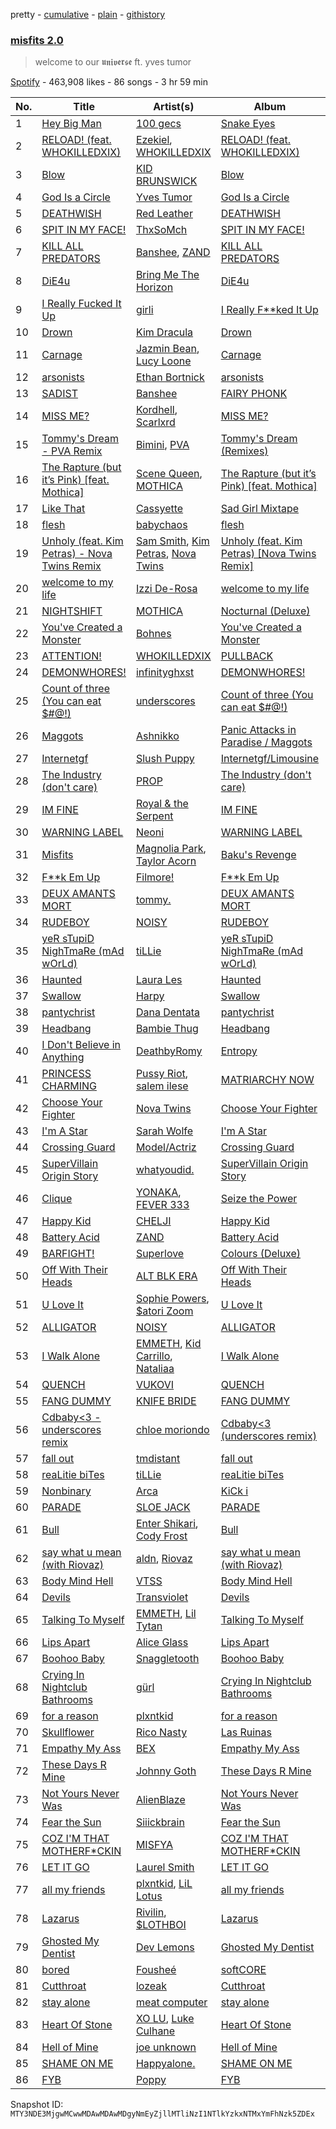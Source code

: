 pretty - [cumulative](/playlists/cumulative/37i9dQZF1DXciq74vrQmM8.md) - [plain](/playlists/plain/37i9dQZF1DXciq74vrQmM8) - [githistory](https://github.githistory.xyz/mackorone/spotify-playlist-archive/blob/main/playlists/plain/37i9dQZF1DXciq74vrQmM8)

### [misfits 2.0](https://open.spotify.com/playlist/37i9dQZF1DXciq74vrQmM8)

> welcome to our 𝖚𝖓𝖎𝖛𝖊𝖗𝖘𝖊 ft\. yves tumor

[Spotify](https://open.spotify.com/user/spotify) - 463,908 likes - 86 songs - 3 hr 59 min

| No. | Title | Artist(s) | Album | Length |
|---|---|---|---|---|
| 1 | [Hey Big Man](https://open.spotify.com/track/6jgkLS7ADwuNskZyQ4cNbm) | [100 gecs](https://open.spotify.com/artist/6PfSUFtkMVoDkx4MQkzOi3) | [Snake Eyes](https://open.spotify.com/album/23lAnLvscWZExyGH8CneJM) | 1:42 |
| 2 | [RELOAD! \(feat\. WHOKILLEDXIX\)](https://open.spotify.com/track/10uAw1klN0sgtH8WLoAjHY) | [Ezekiel](https://open.spotify.com/artist/4qUoZ6ErhTYFhAI0W1iI9q), [WHOKILLEDXIX](https://open.spotify.com/artist/0RSogp4qeGu0ZM71JRTay3) | [RELOAD! \(feat\. WHOKILLEDXIX\)](https://open.spotify.com/album/6tXDJPnuatwzybjBGIrPZ2) | 2:59 |
| 3 | [Blow](https://open.spotify.com/track/6d6WNysquy9upPZPxKRTQF) | [KID BRUNSWICK](https://open.spotify.com/artist/4QxIol1JzAa4ePmDytv0e4) | [Blow](https://open.spotify.com/album/1eUzA2dsKSplnHNOrUVg3M) | 3:03 |
| 4 | [God Is a Circle](https://open.spotify.com/track/4sbsJMnW6k7TuLhVmodlFx) | [Yves Tumor](https://open.spotify.com/artist/0qu422H5MOoQxGjd4IzHbS) | [God Is a Circle](https://open.spotify.com/album/3A290H1hI6mUv3uxGDrLlr) | 3:34 |
| 5 | [DEATHWISH](https://open.spotify.com/track/3yaX8Vf44B5Ou63LMPjTdw) | [Red Leather](https://open.spotify.com/artist/2qltFRTCjw1j67Da9FR8F1) | [DEATHWISH](https://open.spotify.com/album/3UYh3uBNQeQ5nagIafCnZy) | 2:47 |
| 6 | [SPIT IN MY FACE!](https://open.spotify.com/track/1N8TTK1Uoy7UvQNUazfUt5) | [ThxSoMch](https://open.spotify.com/artist/4MvZhE1iuzttcoyepkpfdF) | [SPIT IN MY FACE!](https://open.spotify.com/album/2XurGuugADHAwF8gEYjtMA) | 2:27 |
| 7 | [KILL ALL PREDATORS](https://open.spotify.com/track/116m1FqbddR1KEFTw7ZItH) | [Banshee](https://open.spotify.com/artist/0DG7J8Q9Alnt65HJv6owzf), [ZAND](https://open.spotify.com/artist/0zCrrgklotTrkkJDNUAury) | [KILL ALL PREDATORS](https://open.spotify.com/album/33OtJjrHXYS7cHY7O6NDXn) | 2:05 |
| 8 | [DiE4u](https://open.spotify.com/track/2gT72HL4Y84K2Mle3miAMJ) | [Bring Me The Horizon](https://open.spotify.com/artist/1Ffb6ejR6Fe5IamqA5oRUF) | [DiE4u](https://open.spotify.com/album/4L4TlrXB94790rqWBprweP) | 3:27 |
| 9 | [I Really Fucked It Up](https://open.spotify.com/track/4MTPjzLzoi4HiR5fRAQ2Hx) | [girli](https://open.spotify.com/artist/4XX9YjNQrHTZfZz3DCX6DP) | [I Really F\*\*ked It Up](https://open.spotify.com/album/6N1ZdKUo4kw13gQMGQX4iZ) | 2:45 |
| 10 | [Drown](https://open.spotify.com/track/2jPqRiw1kJvxDKIibCPhHu) | [Kim Dracula](https://open.spotify.com/artist/526TMJFuJibm9j2p9td9Yp) | [Drown](https://open.spotify.com/album/12Sjx8c63V2PHvbgX6f7Ge) | 2:46 |
| 11 | [Carnage](https://open.spotify.com/track/61nAGjTRLqb8JlBVNt5Wah) | [Jazmin Bean](https://open.spotify.com/artist/6blEmsLU25ewy8hHtgZaSL), [Lucy Loone](https://open.spotify.com/artist/0seIM4z37CkUcsuu7kpzF9) | [Carnage](https://open.spotify.com/album/1V4PSOqCvobqCAZcbLsBc0) | 3:36 |
| 12 | [arsonists](https://open.spotify.com/track/0UgaULuxHpywl4Sgjk25g7) | [Ethan Bortnick](https://open.spotify.com/artist/0LyP0Zn0mXLb65AgGOS6EY) | [arsonists](https://open.spotify.com/album/4UWjGBet8X9qC1geA1U8zw) | 2:30 |
| 13 | [SADIST](https://open.spotify.com/track/0x2BBTnwlR3StGFVM7mZmr) | [Banshee](https://open.spotify.com/artist/0DG7J8Q9Alnt65HJv6owzf) | [FAIRY PHONK](https://open.spotify.com/album/305PTplSb0MkTkVEOgV6Kj) | 3:19 |
| 14 | [MISS ME?](https://open.spotify.com/track/6b2wKkUUBCzHpbxxtJcl2w) | [Kordhell](https://open.spotify.com/artist/2W6WP4pHQTFlbr2z9S4n54), [Scarlxrd](https://open.spotify.com/artist/6rYogEVj60BCIsLukpAnwr) | [MISS ME?](https://open.spotify.com/album/3XhDFR2bBq3EU9A0tGKuH3) | 2:13 |
| 15 | [Tommy's Dream \- PVA Remix](https://open.spotify.com/track/6Vwgdkgeo1uj51nSKLg76h) | [Bimini](https://open.spotify.com/artist/5QSfJ3Ny5A3AAmv2gg1pCk), [PVA](https://open.spotify.com/artist/2d2ElnqC2cMPp7zcSyv3yG) | [Tommy's Dream \(Remixes\)](https://open.spotify.com/album/7Cx0eWI1v5DDPoy3ouf4ZU) | 3:34 |
| 16 | [The Rapture \(but it’s Pink\) \[feat\. Mothica\]](https://open.spotify.com/track/1dxx2lYR9cBgd3ULMG3Pc9) | [Scene Queen](https://open.spotify.com/artist/6WandyxeDxlcOTwxtnTKP4), [MOTHICA](https://open.spotify.com/artist/1JhiIIXT9DWqEU3BYFZwGA) | [The Rapture \(but it’s Pink\) \[feat\. Mothica\]](https://open.spotify.com/album/6RWgLevYdI5PuF95hfykPf) | 2:28 |
| 17 | [Like That](https://open.spotify.com/track/2SpphQibJfkN9GY5nuzlof) | [Cassyette](https://open.spotify.com/artist/3X8VK5wNpLQCVEo4sWBH2A) | [Sad Girl Mixtape](https://open.spotify.com/album/23yFRTbLS2jvXfFedgFDFM) | 2:35 |
| 18 | [flesh](https://open.spotify.com/track/1BAIlAqftLfHlpvhfgVwrm) | [babychaos](https://open.spotify.com/artist/5sW5suu6saLZkj0anZtZyg) | [flesh](https://open.spotify.com/album/11RxEPz4jDAJZGaHkJ9z6K) | 2:53 |
| 19 | [Unholy \(feat\. Kim Petras\) \- Nova Twins Remix](https://open.spotify.com/track/1G2tlG3tA7uBH5izFZpaGX) | [Sam Smith](https://open.spotify.com/artist/2wY79sveU1sp5g7SokKOiI), [Kim Petras](https://open.spotify.com/artist/3Xt3RrJMFv5SZkCfUE8C1J), [Nova Twins](https://open.spotify.com/artist/7I95CM75shzCjHuTzrepjM) | [Unholy \(feat\. Kim Petras\) \[Nova Twins Remix\]](https://open.spotify.com/album/1Zq6e7bJTNwtf4IcZr4YaB) | 2:57 |
| 20 | [welcome to my life](https://open.spotify.com/track/19WPwFCDUPdie3IJhv615s) | [Izzi De\-Rosa](https://open.spotify.com/artist/3Z6QJOLlIS8vdKV4f3jc6g) | [welcome to my life](https://open.spotify.com/album/1KMdePaDf6qQcMiWVSQ62E) | 2:15 |
| 21 | [NIGHTSHIFT](https://open.spotify.com/track/6vZqkQWq28a1ccZa69KDQd) | [MOTHICA](https://open.spotify.com/artist/1JhiIIXT9DWqEU3BYFZwGA) | [Nocturnal \(Deluxe\)](https://open.spotify.com/album/3lsu0Vp20MZEsHdTDE6G8I) | 2:07 |
| 22 | [You've Created a Monster](https://open.spotify.com/track/6TeKpZbqRo3QEIPKUUzNQj) | [Bohnes](https://open.spotify.com/artist/4aN7T7NNFFMRJgVbRPne8q) | [You've Created a Monster](https://open.spotify.com/album/7ftqRI6pFDYwFZYGARS9wP) | 2:38 |
| 23 | [ATTENTION!](https://open.spotify.com/track/6FvXNGZN8gpOx2de9wSQ4X) | [WHOKILLEDXIX](https://open.spotify.com/artist/0RSogp4qeGu0ZM71JRTay3) | [PULLBACK](https://open.spotify.com/album/56KbxzO2UdHqcjNF6PAKPF) | 2:41 |
| 24 | [DEMONWHORES!](https://open.spotify.com/track/6t6pWJtbDZvaHaR6upvZbV) | [infinityghxst](https://open.spotify.com/artist/4ApE9Yxa0DapeSgil3EevH) | [DEMONWHORES!](https://open.spotify.com/album/2gTJcARbWybrMvxYT0rjlz) | 2:25 |
| 25 | [Count of three \(You can eat $\#@!\)](https://open.spotify.com/track/2NFag2zEx2GC5ySs0d3IaS) | [underscores](https://open.spotify.com/artist/7HfUJxeVTgrvhk0eWHFzV7) | [Count of three \(You can eat $\#@!\)](https://open.spotify.com/album/5VQi7iQ03yrVsFV3z5DCiq) | 2:39 |
| 26 | [Maggots](https://open.spotify.com/track/4z273kPQy8lRomWDuwOrb4) | [Ashnikko](https://open.spotify.com/artist/3PyJHH2wyfQK3WZrk9rpmP) | [Panic Attacks in Paradise / Maggots](https://open.spotify.com/album/5FmtIdXlRz4uyqjp7ECJsH) | 2:18 |
| 27 | [Internetgf](https://open.spotify.com/track/62Nr3aP2VXVmNySZmiJyOY) | [Slush Puppy](https://open.spotify.com/artist/58eJhHRICp87T2IFcP0bYh) | [Internetgf/Limousine](https://open.spotify.com/album/4pOHBb9AIat9b5aXujaBzJ) | 2:38 |
| 28 | [The Industry \(don't care\)](https://open.spotify.com/track/6NAgvXj85XGeUHU1R3uwdE) | [PROP](https://open.spotify.com/artist/0i6afccJI8mJKOrX3OFZvp) | [The Industry \(don't care\)](https://open.spotify.com/album/6rUilXx3us9UOXNrl0pqoR) | 1:54 |
| 29 | [IM FINE](https://open.spotify.com/track/77uPz7kZIBC8kmBDiiNMfh) | [Royal & the Serpent](https://open.spotify.com/artist/64EHXDoln95lnccszdPum0) | [IM FINE](https://open.spotify.com/album/4JlIkjXKZBS80VAhVygA4r) | 2:12 |
| 30 | [WARNING LABEL](https://open.spotify.com/track/57HGmkFTWz7U0iNvKpgxMJ) | [Neoni](https://open.spotify.com/artist/38wxcfNEqMwuPniHvplin5) | [WARNING LABEL](https://open.spotify.com/album/7fCCrAOGRpTjMAmWVkP4JC) | 2:55 |
| 31 | [Misfits](https://open.spotify.com/track/6W9CY1yt4FoAi2vKiqQLz0) | [Magnolia Park](https://open.spotify.com/artist/7B76SsfzG0wWk1WEvGzCmY), [Taylor Acorn](https://open.spotify.com/artist/1A0WloDoRE88uUwo3wensY) | [Baku's Revenge](https://open.spotify.com/album/07wQSjTds9132XAwuYzBWF) | 2:58 |
| 32 | [F\*\*k Em Up](https://open.spotify.com/track/7pY3nKPA7S5U2rNQjQwamU) | [Filmore!](https://open.spotify.com/artist/2EVDuvjKJECGVAFvRN55s3) | [F\*\*k Em Up](https://open.spotify.com/album/2NFJpaGACy3PKudA9GIrCg) | 3:29 |
| 33 | [DEUX AMANTS MORT](https://open.spotify.com/track/6KoDCpiZlfb4mqCyWBPIkW) | [tommy.](https://open.spotify.com/artist/61sAraGpRoTyiM1pzlOFgp) | [DEUX AMANTS MORT](https://open.spotify.com/album/3TzDWayU6UnNxwQygzm047) | 2:53 |
| 34 | [RUDEBOY](https://open.spotify.com/track/6zewICx5nFMLM9GxCr0zNT) | [NOISY](https://open.spotify.com/artist/5bt1iZVk3VV1LxRL4wzZ9F) | [RUDEBOY](https://open.spotify.com/album/0bbIAvjGn9LtCUJNKvwQ0H) | 3:20 |
| 35 | [yeR sTupiD NighTmaRe \(mAd wOrLd\)](https://open.spotify.com/track/1GyNFQ9q61xNcIEF9zfpYy) | [tiLLie](https://open.spotify.com/artist/6toGqzw4iivB9qwDpOAiVN) | [yeR sTupiD NighTmaRe \(mAd wOrLd\)](https://open.spotify.com/album/05L6KVtCje3egke9rsNyF2) | 3:31 |
| 36 | [Haunted](https://open.spotify.com/track/1toNKayLMeCcVlsLGXJl7n) | [Laura Les](https://open.spotify.com/artist/3sklFG9fuDAq3vbIZlkNH6) | [Haunted](https://open.spotify.com/album/2iguPTaSTwtx4MiAkj6w5O) | 1:42 |
| 37 | [Swallow](https://open.spotify.com/track/0bDFmPqNCXQcfAc3njZszA) | [Harpy](https://open.spotify.com/artist/0fLFfyc0914STFxEyQHZhX) | [Swallow](https://open.spotify.com/album/7hXMo6KNd71w3y7Zd4r134) | 3:09 |
| 38 | [pantychrist](https://open.spotify.com/track/27DeRdtJaFAm1GIwxyu49B) | [Dana Dentata](https://open.spotify.com/artist/1QiXZr91PL7BG5jT7j14uB) | [pantychrist](https://open.spotify.com/album/0Gji77UOi0Y8AD2x4aeCbi) | 2:47 |
| 39 | [Headbang](https://open.spotify.com/track/4S0rDR22A6j4W5ESiVyShM) | [Bambie Thug](https://open.spotify.com/artist/6g3orasGcMPn0gwcE3JMAC) | [Headbang](https://open.spotify.com/album/5NTVbLHB3xKg13dajHUV62) | 2:42 |
| 40 | [I Don't Believe in Anything](https://open.spotify.com/track/5AUGTQppAxp03UpaEVZaiD) | [DeathbyRomy](https://open.spotify.com/artist/7aWpPjjgItUnXljFxYYKZI) | [Entropy](https://open.spotify.com/album/02k59B671W2g0wbwqFxPL8) | 3:14 |
| 41 | [PRINCESS CHARMING](https://open.spotify.com/track/2nbgP5RRvwoNYxdOBx3lXA) | [Pussy Riot](https://open.spotify.com/artist/2hThsqaVEAWhWPBXnaOfB9), [salem ilese](https://open.spotify.com/artist/3QJUFtGBGL05vo0kCJZsmT) | [MATRIARCHY NOW](https://open.spotify.com/album/0J66nObGBIxsgyAere8u1C) | 2:16 |
| 42 | [Choose Your Fighter](https://open.spotify.com/track/5GJgz8jChM8AA7cSStOqjU) | [Nova Twins](https://open.spotify.com/artist/7I95CM75shzCjHuTzrepjM) | [Choose Your Fighter](https://open.spotify.com/album/3HoyLFKUF2HKmYJjjFhd5s) | 2:15 |
| 43 | [I'm A Star](https://open.spotify.com/track/7sioQTiTH6V7yAmLiBZcL9) | [Sarah Wolfe](https://open.spotify.com/artist/5zWdvnkClBel7vV5kA450m) | [I'm A Star](https://open.spotify.com/album/2xvaV6HqNvFvyvsAZhJZe7) | 3:19 |
| 44 | [Crossing Guard](https://open.spotify.com/track/5l5B2UwA8Yp6kp1HwchSLx) | [Model/Actriz](https://open.spotify.com/artist/7gdb1IQFHFQqCc5KoLTYNC) | [Crossing Guard](https://open.spotify.com/album/3kKS6RMfZJ8TMZJz8cTIxn) | 4:44 |
| 45 | [SuperVillain Origin Story](https://open.spotify.com/track/4BNU2dQZoERjlDiiMNeZhZ) | [whatyoudid.](https://open.spotify.com/artist/7ruKYQV7xvAw9vFNsSrbUr) | [SuperVillain Origin Story](https://open.spotify.com/album/0UNwMMe8WP9miakqN5LSJT) | 2:53 |
| 46 | [Clique](https://open.spotify.com/track/6CVfZfkdd4Jdvg8JnBL6Oy) | [YONAKA](https://open.spotify.com/artist/3Wcyta3gkOdQ4TfY0WyZpu), [FEVER 333](https://open.spotify.com/artist/1B0155rdv175D1tQ8VH7Oy) | [Seize the Power](https://open.spotify.com/album/2QgPGKzoN51qcEzGlHYk7j) | 2:19 |
| 47 | [Happy Kid](https://open.spotify.com/track/0wtKHFtA9WC8if4CMZMqT4) | [CHELJI](https://open.spotify.com/artist/2ESWgVDISqTfO10g1OjXRO) | [Happy Kid](https://open.spotify.com/album/16qOzv35W20lADEUlUd2Zl) | 2:22 |
| 48 | [Battery Acid](https://open.spotify.com/track/4PmaAXwZN8DrgnnJgyiiY3) | [ZAND](https://open.spotify.com/artist/0zCrrgklotTrkkJDNUAury) | [Battery Acid](https://open.spotify.com/album/0zNko192Ppxps4hr8bcyXy) | 5:19 |
| 49 | [BARFIGHT!](https://open.spotify.com/track/4ph8md7OYogCINsOtY3YR6) | [Superlove](https://open.spotify.com/artist/33esp5UFKcRpxcR4Xo0Sne) | [Colours \(Deluxe\)](https://open.spotify.com/album/598Wjk55GXjRkPcGYyMDJR) | 3:06 |
| 50 | [Off With Their Heads](https://open.spotify.com/track/20vvxC2w3GiRvts2slu2p0) | [ALT BLK ERA](https://open.spotify.com/artist/4FNR2qdCVKGAep4alfgt25) | [Off With Their Heads](https://open.spotify.com/album/4BIBmd8fwsIA7yuBPhz8dU) | 3:49 |
| 51 | [U Love It](https://open.spotify.com/track/4tvVKTTnvDal5mUhf80RJC) | [Sophie Powers](https://open.spotify.com/artist/0hrMKLqgNEIemiF4Ag8dTI), [$atori Zoom](https://open.spotify.com/artist/75RLThQWzIgIM7Jtp6KZic) | [U Love It](https://open.spotify.com/album/0fnqpN4YCLNfiKdQ8uzvPi) | 2:40 |
| 52 | [ALLIGATOR](https://open.spotify.com/track/6ncPi3mb947i4CrummFrGF) | [NOISY](https://open.spotify.com/artist/5bt1iZVk3VV1LxRL4wzZ9F) | [ALLIGATOR](https://open.spotify.com/album/09p1I6ZNxIvf7ZrYbbGsrb) | 2:29 |
| 53 | [I Walk Alone](https://open.spotify.com/track/3Na7kN9eIAbKvk92W4kdZ7) | [EMMETH](https://open.spotify.com/artist/1C4YaCx7UmWLQrycPwu7Dy), [Kid Carrillo](https://open.spotify.com/artist/0VVdOJecUbGnpL4n3pgswJ), [Nataliaa](https://open.spotify.com/artist/27IA0FAUWyGLiT4q7QnUoY) | [I Walk Alone](https://open.spotify.com/album/7wY6USlOWZL3wUJkI0aSVx) | 3:05 |
| 54 | [QUENCH](https://open.spotify.com/track/2mbOoTwtgz0ZhSwGkL2EFs) | [VUKOVI](https://open.spotify.com/artist/1844Ua6R4gOuH6GLdlR4dt) | [QUENCH](https://open.spotify.com/album/13I8hhTB9V56VMiKo58m00) | 3:07 |
| 55 | [FANG DUMMY](https://open.spotify.com/track/1l7f2QP8JcJDP0jAyxxjA7) | [KNIFE BRIDE](https://open.spotify.com/artist/34THm21WWzzr69EetTmnVG) | [FANG DUMMY](https://open.spotify.com/album/4qkuZszjUTkx0bVhtiGwMy) | 3:50 |
| 56 | [Cdbaby<3 \- underscores remix](https://open.spotify.com/track/5iJzSaKVGOWGJwN2So6vWF) | [chloe moriondo](https://open.spotify.com/artist/3P4vW5tzQvmuoNaFQqzy9q) | [Cdbaby<3 \(underscores remix\)](https://open.spotify.com/album/7k0ASIqBBCc8jjwIBgQ216) | 2:13 |
| 57 | [fall out](https://open.spotify.com/track/5tgqhVEHiEocYQy5paevD7) | [tmdistant](https://open.spotify.com/artist/6BJvojHlWWAV9cbJouYPUi) | [fall out](https://open.spotify.com/album/6TR6863vKfyOFsbiKjQtkG) | 2:46 |
| 58 | [reaLitie biTes](https://open.spotify.com/track/5rBxXl6fbOZxjPtdSNz4cp) | [tiLLie](https://open.spotify.com/artist/6toGqzw4iivB9qwDpOAiVN) | [reaLitie biTes](https://open.spotify.com/album/5cScuRXmfEih1K7D8Vc18Z) | 2:24 |
| 59 | [Nonbinary](https://open.spotify.com/track/4lUlYGT5VvZWN3GBDIc9KT) | [Arca](https://open.spotify.com/artist/4SQdUpG4f7UbkJG3cJ2Iyj) | [KiCk i](https://open.spotify.com/album/6fumIfDEAppI5NCGHQEBSr) | 2:19 |
| 60 | [PARADE](https://open.spotify.com/track/2TSu26aUupiIfzv5OE1hjr) | [SLOE JACK](https://open.spotify.com/artist/6LxNb1YrbYYSpIFQAfxUQ1) | [PARADE](https://open.spotify.com/album/04xTZdEbwVCV3TO2GDXq3o) | 2:03 |
| 61 | [Bull](https://open.spotify.com/track/1HdovCicIl6icinsOlrpqz) | [Enter Shikari](https://open.spotify.com/artist/31jvzuB4ikftPQZJwrYfCF), [Cody Frost](https://open.spotify.com/artist/3FobDbMc9jNxkZ8GCc685W) | [Bull](https://open.spotify.com/album/1Zf1hkjwXERIjI2585j7jl) | 3:11 |
| 62 | [say what u mean \(with Riovaz\)](https://open.spotify.com/track/3898X5xiidWYtAm4LeDveB) | [aldn](https://open.spotify.com/artist/2GUw9Wzha61PkZoRVv1PDD), [Riovaz](https://open.spotify.com/artist/1bhZt10yZVCJfp3HaNxJv8) | [say what u mean \(with Riovaz\)](https://open.spotify.com/album/5Y314Kdl6PFqQq0e8BHJt9) | 2:31 |
| 63 | [Body Mind Hell](https://open.spotify.com/track/30JmGKxf1oItI6lOLNNSeq) | [VTSS](https://open.spotify.com/artist/0zo109NM3S7CqHpvlXwqEN) | [Body Mind Hell](https://open.spotify.com/album/18IjZBVEOQrzENrx7012bd) | 2:44 |
| 64 | [Devils](https://open.spotify.com/track/1gXXDq6HH6nDFyIjsZzF4a) | [Transviolet](https://open.spotify.com/artist/7ixzNQXQ64I2ayrtyhlF7i) | [Devils](https://open.spotify.com/album/3qwhc7GQ0YUwx11DZf7mEE) | 3:08 |
| 65 | [Talking To Myself](https://open.spotify.com/track/770scgQUE3GaT1HeemGdtp) | [EMMETH](https://open.spotify.com/artist/1C4YaCx7UmWLQrycPwu7Dy), [Lil Tytan](https://open.spotify.com/artist/6xPylMjsDB2ZlarNnsSmev) | [Talking To Myself](https://open.spotify.com/album/7iqocKiDfPid4GJNbzB0ql) | 2:12 |
| 66 | [Lips Apart](https://open.spotify.com/track/4aoUEEatDORAXJfJ33ipyD) | [Alice Glass](https://open.spotify.com/artist/4ukk0IyB7vL97QirpOcNr3) | [Lips Apart](https://open.spotify.com/album/2KKDs4kcxEjwsrhqYkSNan) | 3:26 |
| 67 | [Boohoo Baby](https://open.spotify.com/track/0EAGLQH0rTEL8EBCMg7DDn) | [Snaggletooth](https://open.spotify.com/artist/0xjDbJ1jJAQTW5bc51cA1n) | [Boohoo Baby](https://open.spotify.com/album/64sDvIdIurVKqwWfC2arTV) | 4:26 |
| 68 | [Crying In Nightclub Bathrooms](https://open.spotify.com/track/6WMsGpTydHmOtmgtkygmHH) | [gürl](https://open.spotify.com/artist/7AYAOzmAp9u45wGPVfi3DL) | [Crying In Nightclub Bathrooms](https://open.spotify.com/album/4hW3UI3MkBkDHYzpcx6v7g) | 3:15 |
| 69 | [for a reason](https://open.spotify.com/track/10pjqdHFr1ZjO5nrU6Crwz) | [plxntkid](https://open.spotify.com/artist/18Slf2vmL64UBt4TTU9cHY) | [for a reason](https://open.spotify.com/album/3kZ0FQQ6Wi46hp6TKDT389) | 2:15 |
| 70 | [Skullflower](https://open.spotify.com/track/5yEg8DS2WhVvX3kLQo1cA9) | [Rico Nasty](https://open.spotify.com/artist/2OaHYHb2XcFPvqL3VsyPzU) | [Las Ruinas](https://open.spotify.com/album/6pyTFqxVk6Js8A8xfOg8ZO) | 2:21 |
| 71 | [Empathy My Ass](https://open.spotify.com/track/4uuyKzULwc4cmXJDHGzF29) | [BEX](https://open.spotify.com/artist/3uqAKGSytLJJuLy4BPlY38) | [Empathy My Ass](https://open.spotify.com/album/3ib6m6kJEhcwUsJC2sE7EQ) | 3:02 |
| 72 | [These Days R Mine](https://open.spotify.com/track/42WeNaMfqmoMW5BZR43v1z) | [Johnny Goth](https://open.spotify.com/artist/1ejkQAcOu9cl7kEbZ3Nb8b) | [These Days R Mine](https://open.spotify.com/album/2vkVLUruMBiiwHNv9bATTB) | 3:28 |
| 73 | [Not Yours Never Was](https://open.spotify.com/track/4bg3Y2jE3wbjcOHLWBYogo) | [AlienBlaze](https://open.spotify.com/artist/79eu73GhyfHgYTGt6lTn34) | [Not Yours Never Was](https://open.spotify.com/album/0olqiaBJPPoECCG5CCbu7s) | 2:51 |
| 74 | [Fear the Sun](https://open.spotify.com/track/2MOk3NNDzsEnNllOlzAhSK) | [Siiickbrain](https://open.spotify.com/artist/1oPEr1Ci8sWOYj8SSh2VPE) | [Fear the Sun](https://open.spotify.com/album/5hJVy5PfgPrVRbX8sREhKx) | 2:46 |
| 75 | [COZ I'M THAT MOTHERF\*CKIN](https://open.spotify.com/track/2yjfNNjUEWLsnIp7N21PNt) | [MISFYA](https://open.spotify.com/artist/1O8tZYYaRppS0CGIAVI8sc) | [COZ I'M THAT MOTHERF\*CKIN](https://open.spotify.com/album/0vPUz1x0IchSUrBZqFKUb1) | 2:06 |
| 76 | [LET IT GO](https://open.spotify.com/track/3EsHPsCsmjav3XcqBibcMM) | [Laurel Smith](https://open.spotify.com/artist/39V5jPcGZJGgjB8VoBW5BT) | [LET IT GO](https://open.spotify.com/album/0pyPK2kPiSxG4KrBmWsGQt) | 2:07 |
| 77 | [all my friends](https://open.spotify.com/track/1iOfDDaBNgV2qJhNBRe33l) | [plxntkid](https://open.spotify.com/artist/18Slf2vmL64UBt4TTU9cHY), [LiL Lotus](https://open.spotify.com/artist/2RJWS2Lmkw2uExDmFMe1Ry) | [all my friends](https://open.spotify.com/album/25kTH4jXP7PcBlvQ4LLBFQ) | 2:22 |
| 78 | [Lazarus](https://open.spotify.com/track/6YeICQ526RnheZIr61Y5tj) | [Rivilin](https://open.spotify.com/artist/3Zx6YOsYHf5uj5xvnNhhgL), [$LOTHBOI](https://open.spotify.com/artist/6pqww89mdTNMrYjqcCzi1x) | [Lazarus](https://open.spotify.com/album/2ubFTHV87OkwQr4Xc9bxBc) | 3:13 |
| 79 | [Ghosted My Dentist](https://open.spotify.com/track/1jFds6Ar4c981CQWNTMHKd) | [Dev Lemons](https://open.spotify.com/artist/5zbFRbEu3FDkqN4j1awLLO) | [Ghosted My Dentist](https://open.spotify.com/album/1JSCa8l9PLyTrDwUpBEYdU) | 2:04 |
| 80 | [bored](https://open.spotify.com/track/5Y3JG4ksAoLnFyRxDvvwis) | [Fousheé](https://open.spotify.com/artist/6trIghKwHRUyxwvm66HLHH) | [softCORE](https://open.spotify.com/album/0iv5fjooZ7WR2FvmxKwDER) | 2:30 |
| 81 | [Cutthroat](https://open.spotify.com/track/2hMWi3NNNyQbXo0MtrC1ST) | [lozeak](https://open.spotify.com/artist/0neQuv6AF4kuA82CZcPoAc) | [Cutthroat](https://open.spotify.com/album/6uT91eG7CuITJzWUtoX6eN) | 3:13 |
| 82 | [stay alone](https://open.spotify.com/track/4oGe4nBE3pxLq1oO31qtux) | [meat computer](https://open.spotify.com/artist/7JU13ATc2v3kzIuSqNNPWN) | [stay alone](https://open.spotify.com/album/1wI3MfvcXTKLLSayHDqHIw) | 1:58 |
| 83 | [Heart Of Stone](https://open.spotify.com/track/2kxIhwthbIgiTVBEdqGaoF) | [XO LU](https://open.spotify.com/artist/1QuS8XFGkFeFQdAQwSR1Uf), [Luke Culhane](https://open.spotify.com/artist/3OeiySQKqBMYMmVw0nbH7U) | [Heart Of Stone](https://open.spotify.com/album/5asEdWqNfsa0D8Y2dIYJFJ) | 2:49 |
| 84 | [Hell of Mine](https://open.spotify.com/track/1ONqS8Dgb14MMpst9VCJoN) | [joe unknown](https://open.spotify.com/artist/4worwwIR65GOR5LpY0YtcJ) | [Hell of Mine](https://open.spotify.com/album/7pVKbnAFrVQ4wzJ6RsVq4T) | 2:05 |
| 85 | [SHAME ON ME](https://open.spotify.com/track/79KWjMj9Q3qDylVbCXmSzk) | [Happyalone.](https://open.spotify.com/artist/07cGsRL23DtuPJnawMKACY) | [SHAME ON ME](https://open.spotify.com/album/3GCv5tv7c8ZF23SO8l4ZE5) | 1:44 |
| 86 | [FYB](https://open.spotify.com/track/4qsinCdV0mxSrTHubbQywu) | [Poppy](https://open.spotify.com/artist/5mlbvTfWUOfDrUIK6dkNzv) | [FYB](https://open.spotify.com/album/0elEacBFrTn1uMQTd2pBLG) | 1:46 |

Snapshot ID: `MTY3NDE3MjgwMCwwMDAwMDAwMDgyNmEyZjllMTliNzI1NTlkYzkxNTMxYmFhNzk5ZDEx`
